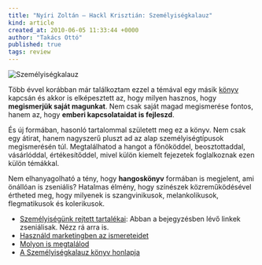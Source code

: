 ```yaml
---
title: "Nyíri Zoltán – Hackl Krisztián: Személyiségkalauz"
kind: article
created_at: 2010-06-05 11:33:44 +0000
author: "Takács Ottó"
published: true
tags: review
---
```

![Személyiségkalauz](/sites/default/files/szemelyisegkalauz.png)

Több évvel korábban már találkoztam ezzel a témával egy másik [könyv](http://www.qualityontime.eu/review/florence-littauer-szemelyisegunk-rejtett-tartalekai) kapcsán és akkor is elképesztett az, hogy milyen hasznos, hogy __megismerjük saját magunkat__. Nem csak saját magad megismerése fontos, hanem az, hogy __emberi kapcsolataidat is fejleszd__.

És új formában, hasonló tartalommal született meg ez a könyv. Nem csak egy átirat, hanem nagyszerű pluszt ad az alap személyiségtípusok megismerésén túl. Megtalálhatod a hangot a főnököddel, beosztottaddal, vásárlóddal, értékesítőddel, mivel külön kiemelt fejezetek foglalkoznak ezen külön témákkal.

Nem elhanyagolható a tény, hogy __hangoskönyv__ formában is megjelent, ami önállóan is zseniális? Hatalmas élmény, hogy színészek közreműködésével értheted meg, hogy milyenek is szangvinikusok, melankolikusok, flegmatikusok és kolerikusok. 

- [Személyiségünk rejtett tartalékai](http://www.qualityontime.eu/review/florence-littauer-szemelyisegunk-rejtett-tartalekai): Abban a bejegyzésben lévő linkek zseniálisak. Nézz rá arra is.
- [Használd marketingben az ismereteidet](http://marketingblog.blog.rs/blog/marketingblog/reklmszveg/2009/05/19/szemelyisegtipusok)
- [Molyon is megtalálod](http://moly.hu/konyvek/nyiri-zoltan-hackl-krisztian-szemelyisegkalauz)
- [A Személyiségkalauz könyv honlapja](http://www.szemelyisegkalauz.hu/)


<div class='old-comments'></div>